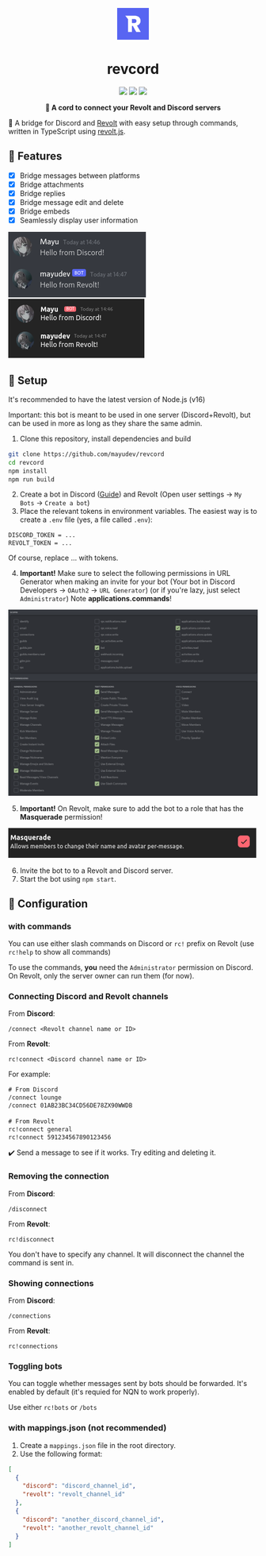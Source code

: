 <p align="center">
  <img src="docs/revcord.png" width="64px" />
</p>

<h1 align="center">revcord</h1>
<p align="center">
  <img src="https://img.shields.io/github/v/release/mayudev/revcord?style=for-the-badge">
  <img src="https://img.shields.io/github/license/mayudev/revcord?style=for-the-badge">
  <img src="https://img.shields.io/github/languages/top/mayudev/revcord?style=for-the-badge">
</p>

<p align="center"><b>🌉 A cord to connect your Revolt and Discord servers</b></p>

🔗 A bridge for Discord and [Revolt](https://revolt.chat) with easy setup through commands, written in TypeScript using [revolt.js](https://github.com/revoltchat/revolt.js).

## 📔 Features
- [x] Bridge messages between platforms
- [x] Bridge attachments
- [x] Bridge replies
- [x] Bridge message edit and delete
- [x] Bridge embeds
- [x] Seamlessly display user information

![Screenshot - Revolt](docs/discord.png) ![Screenshot - Discord](docs/revolt.png)

## 🔩 Setup

It's recommended to have the latest version of Node.js (v16)

Important: this bot is meant to be used in one server (Discord+Revolt), but can be used in more as long as they share the same admin.

1. Clone this repository, install dependencies and build
```sh
git clone https://github.com/mayudev/revcord
cd revcord
npm install
npm run build
```
2. Create a bot in Discord ([Guide](https://discordjs.guide/preparations/setting-up-a-bot-application.html#creating-your-bot)) and Revolt (Open user settings -> `My Bots` -> `Create a bot`)
3. Place the relevant tokens in environment variables. The easiest way is to create a `.env` file (yes, a file called `.env`):
```
DISCORD_TOKEN = ...
REVOLT_TOKEN = ...
```
Of course, replace ... with tokens.

4. **Important!** Make sure to select the following permissions in URL Generator when making an invite for your bot (Your bot in Discord Developers -> `OAuth2` -> `URL Generator`) (or if you're lazy, just select `Administrator`) Note **applications.commands**!
   
![permissions](docs/permissions.png)

5. **Important!** On Revolt, make sure to add the bot to a role that has the **Masquerade** permission!

![revolt permissions](docs/mask.png)

6. Invite the bot to to a Revolt and Discord server.
7. Start the bot using `npm start`.

## 🔧 Configuration

### with commands

You can use either slash commands on Discord or `rc!` prefix on Revolt (use `rc!help` to show all commands)

To use the commands, **you** need the `Administrator` permission on Discord. On Revolt, only the server owner can run them (for now).

### Connecting Discord and Revolt channels 

From **Discord**:
```
/connect <Revolt channel name or ID>
```

From **Revolt**:
```
rc!connect <Discord channel name or ID>
```

For example:
```
# From Discord
/connect lounge
/connect 01AB23BC34CD56DE78ZX90WWDB

# From Revolt
rc!connect general
rc!connect 591234567890123456
```

✔️ Send a message to see if it works. Try editing and deleting it.

### Removing the connection

From **Discord**:
```
/disconnect
```

From **Revolt**:
```
rc!disconnect
```

You don't have to specify any channel. It will disconnect the channel the command is sent in.

### Showing connections

From **Discord**:
```
/connections
```

From **Revolt**:
```
rc!connections
```

### Toggling bots

You can toggle whether messages sent by bots should be forwarded. It's enabled by default (it's requied for NQN to work properly).

Use either `rc!bots` or `/bots`

### with mappings.json (not recommended)
1. Create a `mappings.json` file in the root directory.
2. Use the following format:
```json
[
  {
    "discord": "discord_channel_id",
    "revolt": "revolt_channel_id"
  },
  {
    "discord": "another_discord_channel_id",
    "revolt": "another_revolt_channel_id"
  }
]
```
